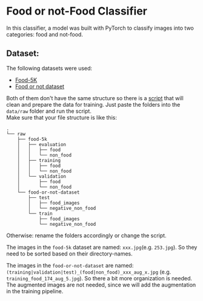 # Food or not-Food Classifier

In this classifier, a model was built with PyTorch to classify images into two categories: food and not-food.

## Dataset:
The following datasets were used:
- [Food-5K](https://www.kaggle.com/datasets/trolukovich/food5k-image-dataset)
- [Food or not dataset](https://www.kaggle.com/datasets/sciencelabwork/food-or-not-dataset)

Both of them don't have the same structure so there is a [script](src/data_prep.py) that will clean and prepare the data for training.
Just paste the folders into the `data/raw` folder and run the script. \
Make sure that your file structure is like this:
```
.
└── raw
    ├── food-5k
    │   ├── evaluation
    │   │   ├── food
    │   │   └── non_food
    │   ├── training
    │   │   ├── food
    │   │   └── non_food
    │   └── validation
    │       ├── food
    │       └── non_food
    └── food-or-not-dataset
        ├── test
        │   ├── food_images
        │   └── negative_non_food
        └── train
            ├── food_images
            └── negative_non_food
```
Otherwise: rename the folders accordingly or change the script.

The images in the `food-5k` dataset are named: `xxx.jpg`(e.g. `253.jpg`).
So they need to be sorted based on their directory-names.

The images in the `food-or-not-dataset` are named: `(training|validation|test)_(food|non_food)_xxx_aug_x.jpg` (e.g. `training_food_174_aug_5.jpg`).
So there a bit more organization is needed. The augmented images are not needed, since we will add the augmentation in the training pipeline.
